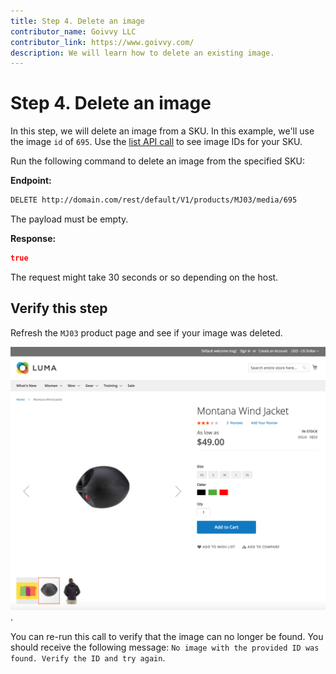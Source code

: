 ```yaml
---
title: Step 4. Delete an image 
contributor_name: Goivvy LLC
contributor_link: https://www.goivvy.com/
description: We will learn how to delete an existing image.
--- 
```


# Step 4. Delete an image

In this step, we will delete an image from a SKU. In this example, we'll use the image `id` of `695`. Use the [list API call](../image/list.md) to see image IDs for your SKU.

Run the following command to delete an image from the specified SKU:

**Endpoint:**

```html
DELETE http://domain.com/rest/default/V1/products/MJ03/media/695
```

The payload must be empty.

**Response:**

```json
true
```

The request might take 30 seconds or so depending on the host.

## Verify this step

Refresh the `MJ03` product page and see if your image was deleted.

![Deleted Image](../../../_images/delete-image-frontend.png).

You can re-run this call to verify that the image can no longer be found. You should receive the following message: `No image with the provided ID was found. Verify the ID and try again`.

